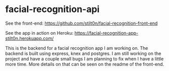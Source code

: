 # facial-recognition-api

See the front-end: https://github.com/stilt0n/facial-recognition-front-end

See the app in action on Heroku: https://facial-recognition-app-stilt0n.herokuapp.com/

This is the backend for a facial recognition app I am working on.  The backend is built using express, knex and postgres.  I am still working on the project and have a couple small bugs I am planning to fix when I have a little more time.  More details on that can be seen on the readme of the front-end.
